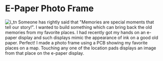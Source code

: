# E-Paper Photo Frame
![i_tn](https://github.com/indoorgeek/e-paper-photo-frame/assets/63697764/35777b24-68b3-4633-81bd-d01a18f0da1c)
Someone has rightly said that "Memories are special moments that tell our story!". I wanted to build something which can bring back the old memories from my favorite places. I had recently got my hands on an e-paper display and such displays mimic the appearance of ink on a good old paper. Perfect! I made a photo frame using a PCB showing my favorite places on a map. Touching any one of the location pads displays an image from that place on the e-paper display.
